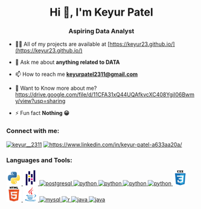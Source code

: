 
<h1 align="center">Hi 👋, I'm Keyur Patel</h1>
<h3 align="center">Aspiring Data Analyst</h3>

- 👨‍💻 All of my projects are available at [https://keyur23.github.io/](https://keyur23.github.io/)

- 💬 Ask me about **anything related to DATA**

- 📫 How to reach me **keyurpatel2311@gmail.com**

- 📄 Want to Know more about me? https://drive.google.com/file/d/11CFA31xQ44UQAfkvcXC408YgiI06Bwmy/view?usp=sharing
- ⚡ Fun fact **Nothing 😀**

<h3 align="left">Connect with me:</h3>
<p align="left">
<a href="https://twitter.com/keyur__2311" target="blank"><img align="center" src="https://imgs.search.brave.com/NLhaNZTq6JsLsrr0k3yPKBGPT0fo-PEjsHmT1cIBuOU/rs:fit:860:0:0:0/g:ce/aHR0cHM6Ly9pbWcu/ZnJlZXBpay5jb20v/cHJlbWl1bS12ZWN0/b3IveC1hcHAtbG9n/b18xMDk3MTYxLTQz/LmpwZz9zaXplPTYy/NiZleHQ9anBn" alt="keyur__2311" height="30" width="40" /></a>
<a href="https://www.linkedin.com/in/keyur-patel-a633aa20a/" target="blank"><img align="center" src="https://raw.githubusercontent.com/rahuldkjain/github-profile-readme-generator/master/src/images/icons/Social/linked-in-alt.svg" alt="https://www.linkedin.com/in/keyur-patel-a633aa20a/" height="30" width="40" /></a>
</p>

<h3 align="left">Languages and Tools:</h3>
<p align="left">   <a href="https://www.python.org" target="_blank" rel="noreferrer"> <img src="https://raw.githubusercontent.com/devicons/devicon/master/icons/python/python-original.svg" alt="python" width="40" height="40"/> </a> <a href="https://pandas.pydata.org/" target="_blank" rel="noreferrer"> <img src="https://raw.githubusercontent.com/devicons/devicon/2ae2a900d2f041da66e950e4d48052658d850630/icons/pandas/pandas-original.svg" alt="pandas" width="40" height="40"/> </a> <a href="https://realpython.com/beautiful-soup-web-scraper-python/" target="_blank" rel="noreferrer"> <img src="https://imgs.search.brave.com/ZDJwndtk0d3hT3p4sVU4wyzjHxW6t6aT7_Q9rRZzwgc/rs:fit:860:0:0/g:ce/aHR0cHM6Ly9jZG4t/aWNvbnMtcG5nLmZs/YXRpY29uLmNvbS8x/MjgvMTE4OTIvMTE4/OTI2MjkucG5n" alt="postgresql" width="40" height="40"/> </a> <a href="https://public.tableau.com/app/discover" target="_blank" rel="noreferrer"> <img src="https://cdn.worldvectorlogo.com/logos/tableau-software.svg" alt="python" width="40" height="40"/> </a> <a href="https://www.microsoft.com/en-us/power-platform/products/power-bi/" target="_blank" rel="noreferrer"> <img src="https://upload.wikimedia.org/wikipedia/commons/thumb/c/cf/New_Power_BI_Logo.svg/900px-New_Power_BI_Logo.svg.png?20210102182532" alt="python" width="40" height="40"/> </a> 
<a href="https://jupyter.org/" target="_blank" rel="noreferrer"> <img src="https://imgs.search.brave.com/_U8bP8HpJrSyFZmDS096RNAzPYQpLFT9D1fzh3WJK-g/rs:fit:860:0:0:0/g:ce/aHR0cHM6Ly93d3cu/bmljZXBuZy5jb20v/cG5nL2RldGFpbC83/MC03MDE5OTlfanVw/eXRlci1sb2dvLnBu/Zw" alt="python" width="40" height="40"/> </a> 
<a href="https://www.anaconda.com/" target="_blank" rel="noreferrer"> <img src="https://imgs.search.brave.com/GWxazWSR2HietH2aTk9B8drcQDn8l8ZsEG6AomIdiEk/rs:fit:500:0:0:0/g:ce/aHR0cHM6Ly93d3cu/dmh2LnJzL2Rwbmcv/ZC8yMDgtMjA4MTIw/N19hbmFjb25kYS1w/eXRob24taWNvbi1w/bmctZG93bmxvYWQt/YW5hY29uZGEtcHl0/aG9uLWljb24ucG5n" alt="python" width="40" height="40"/> </a> <a href="https://www.w3schools.com/css/" target="_blank" rel="noreferrer"> <img src="https://raw.githubusercontent.com/devicons/devicon/master/icons/css3/css3-original-wordmark.svg" alt="css3" width="40" height="40"/> </a><a href="https://www.w3.org/html/" target="_blank" rel="noreferrer"> <img src="https://raw.githubusercontent.com/devicons/devicon/master/icons/html5/html5-original-wordmark.svg" alt="html5" width="40" height="40"/> </a> <a href="https://www.java.com" target="_blank" rel="noreferrer"> <img src="https://raw.githubusercontent.com/devicons/devicon/master/icons/java/java-original.svg" alt="java" width="40" height="40"/> </a>
  <a href="https://www.mysql.com/" target="_blank" rel="noreferrer"> <img src="https://cdn-icons-png.flaticon.com/128/13941/13941314.png" alt="mysql" width="40" height="40"/> </a>
  <a href="https://www.r-project.org/" target="_blank" rel="noreferrer"> <img src="https://imgs.search.brave.com/Q1iNU3bc92LHTFGdAZh0HPATxhln0Ze6_3uxYdEl4bs/rs:fit:860:0:0:0/g:ce/aHR0cHM6Ly9pbWFn/ZXMuY3RmYXNzZXRz/Lm5ldC84MnJpcHE3/ZmpsczIvM0pzY09Y/YUNWOFQ1UEhobnVP/Mmo5eS9jYzMxNTZk/NjlhNWFjMDgyMTEx/ZDc5ZTk5YTY3MjI1/Mi9SX2xvZ28uc3Zn/LnBuZz93PTI4MCZm/aXQ9ZmlsbCZmPWNl/bnRlciZxPTk1JmZt/PXBuZw" alt="r" width="40" height="40"/> </a> <a href="https://azure.microsoft.com/en-us" target="_blank" rel="noreferrer"> <img src="https://imgs.search.brave.com/ZdfsHdSye7UG1rO9bGaz3IaotfpGfpijNlVeN4rstkE/rs:fit:860:0:0:0/g:ce/aHR0cHM6Ly93d3cu/cG5nYWxsLmNvbS93/cC1jb250ZW50L3Vw/bG9hZHMvMTUvQXp1/cmUtTG9nby1QTkct/SW1hZ2VzLnBuZw" alt="java" width="40" height="40"/> </a> <a href="https://spark.apache.org/" target="_blank" rel="noreferrer"> <img src="https://imgs.search.brave.com/6yb-V0M9OjDg5mO_qE1dOhu-LePf0vKICyB-W1YZ8Hg/rs:fit:860:0:0:0/g:ce/aHR0cHM6Ly9pbWFn/ZS5wbmdhYWEuY29t/LzYwOC8xMzcxNjA4/LW1pZGRsZS5wbmc" alt="java" width="40" height="40"/> </a>
</p>

